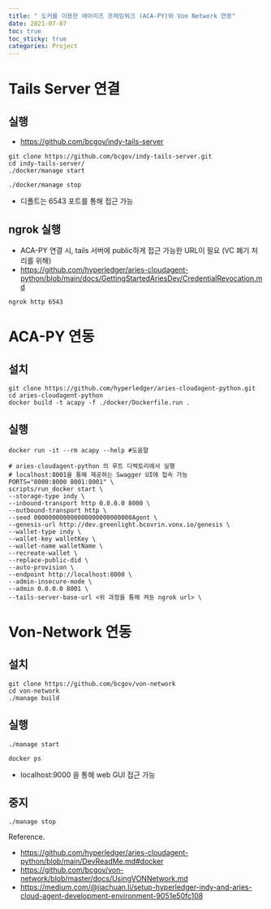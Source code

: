 ```yaml
---
title: " 도커를 이용한 에어리즈 프레임워크 (ACA-PY)와 Von Network 연동"
date: 2021-07-07
toc: true
toc_sticky: true
categories: Project
---
```


# Tails Server 연결
## 실행
- https://github.com/bcgov/indy-tails-server
```shell
git clone https://github.com/bcgov/indy-tails-server.git
cd indy-tails-server/
./docker/manage start

./docker/manage stop
```
- 디폴트는 6543 포트를 통해 접근 가능

## ngrok 실행
- ACA-PY 연결 시, tails 서버에 public하게 접근 가능한 URL이 필요 (VC 폐기 처리를 위해)
- https://github.com/hyperledger/aries-cloudagent-python/blob/main/docs/GettingStartedAriesDev/CredentialRevocation.md
```shell
ngrok http 6543
```

# ACA-PY 연동
## 설치
```shell
git clone https://github.com/hyperledger/aries-cloudagent-python.git
cd aries-cloudagent-python
docker build -t acapy -f ./docker/Dockerfile.run .
```

## 실행
```shell
docker run -it --rm acapy --help #도움말

# aries-cloudagent-python 의 루트 디렉토리에서 실행
# localhost:8001을 통해 제공하는 Swagger UI에 접속 가능
PORTS="8000:8000 8001:8001" \
scripts/run_docker start \
--storage-type indy \
--inbound-transport http 0.0.0.0 8000 \
--outbound-transport http \
--seed 000000000000000000000000000Agent \
--genesis-url http://dev.greenlight.bcovrin.vonx.io/genesis \
--wallet-type indy \
--wallet-key walletKey \
--wallet-name walletName \
--recreate-wallet \
--replace-public-did \
--auto-provision \
--endpoint http://localhost:8000 \
--admin-insecure-mode \
--admin 0.0.0.0 8001 \
--tails-server-base-url <위 과정을 통해 켜둔 ngrok url> \
```

# Von-Network 연동
## 설치
```shell
git clone https://github.com/bcgov/von-network
cd von-network
./manage build
```

## 실행
```shell
./manage start

docker ps 
```
- localhost:9000 을 통해 web GUI 접근 가능



## 중지
```shell
./manage stop
```

   
Reference.
- https://github.com/hyperledger/aries-cloudagent-python/blob/main/DevReadMe.md#docker
- https://github.com/bcgov/von-network/blob/master/docs/UsingVONNetwork.md
- https://medium.com/@jiachuan.li/setup-hyperledger-indy-and-aries-cloud-agent-development-environment-9051e50fc108


